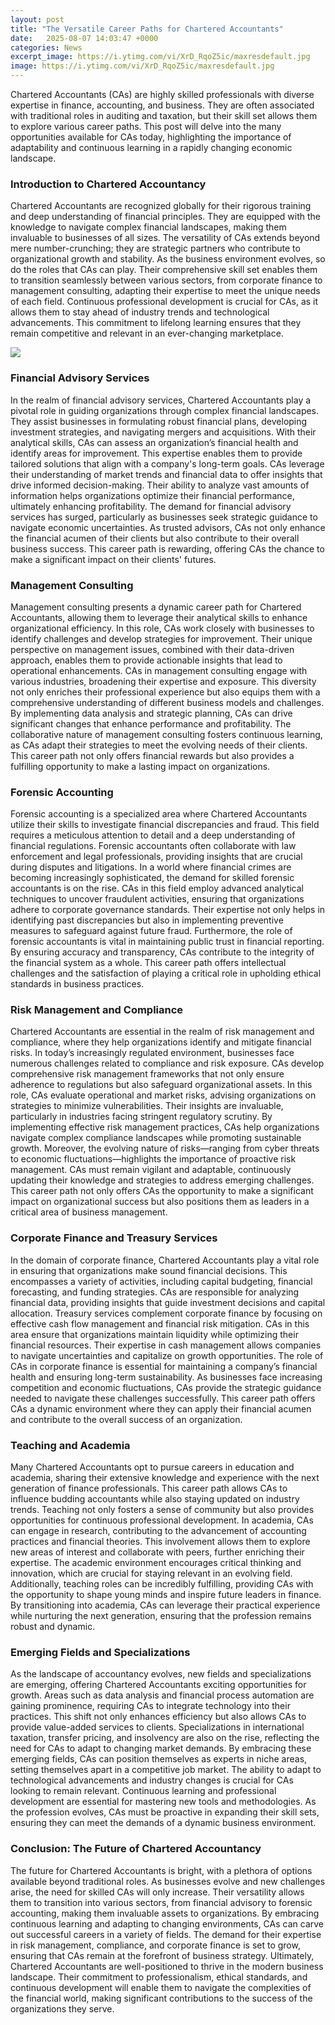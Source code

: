 ```yaml
---
layout: post
title: "The Versatile Career Paths for Chartered Accountants"
date:   2025-08-07 14:03:47 +0000
categories: News
excerpt_image: https://i.ytimg.com/vi/XrD_RqoZ5ic/maxresdefault.jpg
image: https://i.ytimg.com/vi/XrD_RqoZ5ic/maxresdefault.jpg
---
```


Chartered Accountants (CAs) are highly skilled professionals with diverse expertise in finance, accounting, and business. They are often associated with traditional roles in auditing and taxation, but their skill set allows them to explore various career paths. This post will delve into the many opportunities available for CAs today, highlighting the importance of adaptability and continuous learning in a rapidly changing economic landscape.
### Introduction to Chartered Accountancy
Chartered Accountants are recognized globally for their rigorous training and deep understanding of financial principles. They are equipped with the knowledge to navigate complex financial landscapes, making them invaluable to businesses of all sizes. The versatility of CAs extends beyond mere number-crunching; they are strategic partners who contribute to organizational growth and stability. As the business environment evolves, so do the roles that CAs can play. Their comprehensive skill set enables them to transition seamlessly between various sectors, from corporate finance to management consulting, adapting their expertise to meet the unique needs of each field. Continuous professional development is crucial for CAs, as it allows them to stay ahead of industry trends and technological advancements. This commitment to lifelong learning ensures that they remain competitive and relevant in an ever-changing marketplace.

![](https://i.ytimg.com/vi/XrD_RqoZ5ic/maxresdefault.jpg)
### Financial Advisory Services
In the realm of financial advisory services, Chartered Accountants play a pivotal role in guiding organizations through complex financial landscapes. They assist businesses in formulating robust financial plans, developing investment strategies, and navigating mergers and acquisitions. With their analytical skills, CAs can assess an organization’s financial health and identify areas for improvement. This expertise enables them to provide tailored solutions that align with a company's long-term goals.
CAs leverage their understanding of market trends and financial data to offer insights that drive informed decision-making. Their ability to analyze vast amounts of information helps organizations optimize their financial performance, ultimately enhancing profitability. The demand for financial advisory services has surged, particularly as businesses seek strategic guidance to navigate economic uncertainties. As trusted advisors, CAs not only enhance the financial acumen of their clients but also contribute to their overall business success. This career path is rewarding, offering CAs the chance to make a significant impact on their clients' futures.
### Management Consulting
Management consulting presents a dynamic career path for Chartered Accountants, allowing them to leverage their analytical skills to enhance organizational efficiency. In this role, CAs work closely with businesses to identify challenges and develop strategies for improvement. Their unique perspective on management issues, combined with their data-driven approach, enables them to provide actionable insights that lead to operational enhancements.
CAs in management consulting engage with various industries, broadening their expertise and exposure. This diversity not only enriches their professional experience but also equips them with a comprehensive understanding of different business models and challenges. By implementing data analysis and strategic planning, CAs can drive significant changes that enhance performance and profitability. The collaborative nature of management consulting fosters continuous learning, as CAs adapt their strategies to meet the evolving needs of their clients. This career path not only offers financial rewards but also provides a fulfilling opportunity to make a lasting impact on organizations.
### Forensic Accounting
Forensic accounting is a specialized area where Chartered Accountants utilize their skills to investigate financial discrepancies and fraud. This field requires a meticulous attention to detail and a deep understanding of financial regulations. Forensic accountants often collaborate with law enforcement and legal professionals, providing insights that are crucial during disputes and litigations.
In a world where financial crimes are becoming increasingly sophisticated, the demand for skilled forensic accountants is on the rise. CAs in this field employ advanced analytical techniques to uncover fraudulent activities, ensuring that organizations adhere to corporate governance standards. Their expertise not only helps in identifying past discrepancies but also in implementing preventive measures to safeguard against future fraud.
Furthermore, the role of forensic accountants is vital in maintaining public trust in financial reporting. By ensuring accuracy and transparency, CAs contribute to the integrity of the financial system as a whole. This career path offers intellectual challenges and the satisfaction of playing a critical role in upholding ethical standards in business practices.
### Risk Management and Compliance
Chartered Accountants are essential in the realm of risk management and compliance, where they help organizations identify and mitigate financial risks. In today’s increasingly regulated environment, businesses face numerous challenges related to compliance and risk exposure. CAs develop comprehensive risk management frameworks that not only ensure adherence to regulations but also safeguard organizational assets.
In this role, CAs evaluate operational and market risks, advising organizations on strategies to minimize vulnerabilities. Their insights are invaluable, particularly in industries facing stringent regulatory scrutiny. By implementing effective risk management practices, CAs help organizations navigate complex compliance landscapes while promoting sustainable growth.
Moreover, the evolving nature of risks—ranging from cyber threats to economic fluctuations—highlights the importance of proactive risk management. CAs must remain vigilant and adaptable, continuously updating their knowledge and strategies to address emerging challenges. This career path not only offers CAs the opportunity to make a significant impact on organizational success but also positions them as leaders in a critical area of business management.
### Corporate Finance and Treasury Services
In the domain of corporate finance, Chartered Accountants play a vital role in ensuring that organizations make sound financial decisions. This encompasses a variety of activities, including capital budgeting, financial forecasting, and funding strategies. CAs are responsible for analyzing financial data, providing insights that guide investment decisions and capital allocation.
Treasury services complement corporate finance by focusing on effective cash flow management and financial risk mitigation. CAs in this area ensure that organizations maintain liquidity while optimizing their financial resources. Their expertise in cash management allows companies to navigate uncertainties and capitalize on growth opportunities.
The role of CAs in corporate finance is essential for maintaining a company’s financial health and ensuring long-term sustainability. As businesses face increasing competition and economic fluctuations, CAs provide the strategic guidance needed to navigate these challenges successfully. This career path offers CAs a dynamic environment where they can apply their financial acumen and contribute to the overall success of an organization.
### Teaching and Academia
Many Chartered Accountants opt to pursue careers in education and academia, sharing their extensive knowledge and experience with the next generation of finance professionals. This career path allows CAs to influence budding accountants while also staying updated on industry trends. Teaching not only fosters a sense of community but also provides opportunities for continuous professional development.
In academia, CAs can engage in research, contributing to the advancement of accounting practices and financial theories. This involvement allows them to explore new areas of interest and collaborate with peers, further enriching their expertise. The academic environment encourages critical thinking and innovation, which are crucial for staying relevant in an evolving field.
Additionally, teaching roles can be incredibly fulfilling, providing CAs with the opportunity to shape young minds and inspire future leaders in finance. By transitioning into academia, CAs can leverage their practical experience while nurturing the next generation, ensuring that the profession remains robust and dynamic.
### Emerging Fields and Specializations
As the landscape of accountancy evolves, new fields and specializations are emerging, offering Chartered Accountants exciting opportunities for growth. Areas such as data analysis and financial process automation are gaining prominence, requiring CAs to integrate technology into their practices. This shift not only enhances efficiency but also allows CAs to provide value-added services to clients.
Specializations in international taxation, transfer pricing, and insolvency are also on the rise, reflecting the need for CAs to adapt to changing market demands. By embracing these emerging fields, CAs can position themselves as experts in niche areas, setting themselves apart in a competitive job market.
The ability to adapt to technological advancements and industry changes is crucial for CAs looking to remain relevant. Continuous learning and professional development are essential for mastering new tools and methodologies. As the profession evolves, CAs must be proactive in expanding their skill sets, ensuring they can meet the demands of a dynamic business environment.
### Conclusion: The Future of Chartered Accountancy
The future for Chartered Accountants is bright, with a plethora of options available beyond traditional roles. As businesses evolve and new challenges arise, the need for skilled CAs will only increase. Their versatility allows them to transition into various sectors, from financial advisory to forensic accounting, making them invaluable assets to organizations.
By embracing continuous learning and adapting to changing environments, CAs can carve out successful careers in a variety of fields. The demand for their expertise in risk management, compliance, and corporate finance is set to grow, ensuring that CAs remain at the forefront of business strategy.
Ultimately, Chartered Accountants are well-positioned to thrive in the modern business landscape. Their commitment to professionalism, ethical standards, and continuous development will enable them to navigate the complexities of the financial world, making significant contributions to the success of the organizations they serve.